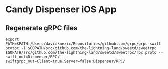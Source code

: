 # Candy Dispenser iOS App

## Regenerate gRPC files

```
export PATH=$PATH:/Users/davidknezic/Repositories/github.com/grpc/grpc-swift
protoc -I $GOPATH/src/github.com/the-lightning-land/sweetd/sweetrpc $GOPATH/src/github.com/the-lightning-land/sweetd/sweetrpc/rpc.proto --swift_out=Dispenser/RPC/ --swiftgrpc_out=Client=true,Server=false:Dispenser/RPC/
```
